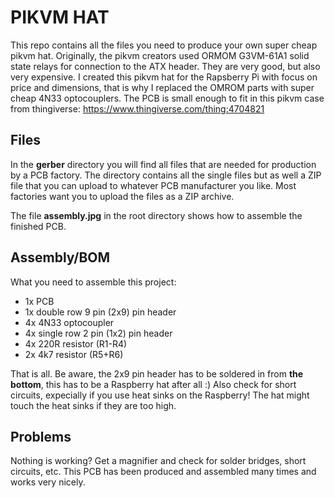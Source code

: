 # PIKVM HAT

This repo contains all the files you need to produce your own super cheap pikvm hat.
Originally, the pikvm creators used  ORMOM G3VM-61A1 solid state relays for connection to the ATX header. They are very good, but also very expensive. 
I created this pikvm hat for the Rapsberry Pi with focus on price and dimensions, that is why I replaced the OMROM parts with super cheap 4N33 optocouplers.
The PCB is small enough to fit in this pikvm case from thingiverse:
https://www.thingiverse.com/thing:4704821

## Files

In the **gerber** directory you will find all files that are needed for production by a PCB factory.
The directory contains all the single files but as well a ZIP file that you can upload to whatever PCB manufacturer you like. Most factories want you to upload the files as a ZIP archive.

The file **assembly.jpg** in the root directory shows how to assemble the finished PCB.

## Assembly/BOM

What you need to assemble this project:

 - 1x PCB
 - 1x double row 9 pin (2x9) pin header
 - 4x 4N33 optocoupler
 - 4x single row 2 pin (1x2) pin header
 - 4x 220R resistor (R1-R4)
 - 2x 4k7 resistor (R5+R6)
 
That is all. Be aware, the 2x9 pin header has to be soldered in from **the bottom**, this has to be a Raspberry hat after all :) Also check for short circuits, expecially if you use heat sinks on the Raspberry! The hat might touch the heat sinks if they are too high.

## Problems

Nothing is working? Get a magnifier and check for solder bridges, short circuits, etc. This PCB has been produced and assembled many times and works very nicely.



